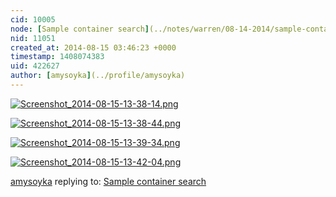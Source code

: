 ```yaml
---
cid: 10005
node: [Sample container search](../notes/warren/08-14-2014/sample-container-search)
nid: 11051
created_at: 2014-08-15 03:46:23 +0000
timestamp: 1408074383
uid: 422627
author: [amysoyka](../profile/amysoyka)
---
```


[![Screenshot_2014-08-15-13-38-14.png](https://i.publiclab.org/system/images/photos/000/006/279/medium/Screenshot_2014-08-15-13-38-14.png)](https://i.publiclab.org/system/images/photos/000/006/279/original/Screenshot_2014-08-15-13-38-14.png)


[![Screenshot_2014-08-15-13-38-44.png](https://i.publiclab.org/system/images/photos/000/006/280/medium/Screenshot_2014-08-15-13-38-44.png)](https://i.publiclab.org/system/images/photos/000/006/280/original/Screenshot_2014-08-15-13-38-44.png)


[![Screenshot_2014-08-15-13-39-34.png](https://i.publiclab.org/system/images/photos/000/006/281/medium/Screenshot_2014-08-15-13-39-34.png)](https://i.publiclab.org/system/images/photos/000/006/281/original/Screenshot_2014-08-15-13-39-34.png)


[![Screenshot_2014-08-15-13-42-04.png](https://i.publiclab.org/system/images/photos/000/006/282/medium/Screenshot_2014-08-15-13-42-04.png)](https://i.publiclab.org/system/images/photos/000/006/282/original/Screenshot_2014-08-15-13-42-04.png)



[amysoyka](../profile/amysoyka) replying to: [Sample container search](../notes/warren/08-14-2014/sample-container-search)

